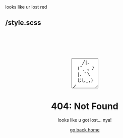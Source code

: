 <meta>
  <title>404 Not Found</title>
  <description>looks like ur lost</description>
  <color>red</color>
  

  <use-style>/style.scss</use-style>
</meta>
---

<div style="text-align:center;margin-top: 100px;">
  <textarea readonly style="width:85px;height:95px" onclick="this.select()">
    ╱|、
  (˚ˎ 。7
  |、˜〵
  じしˍ,)ノ</textarea>

  # 404: Not Found

  looks like u got lost... nya!

  [go back home](/)
</div>